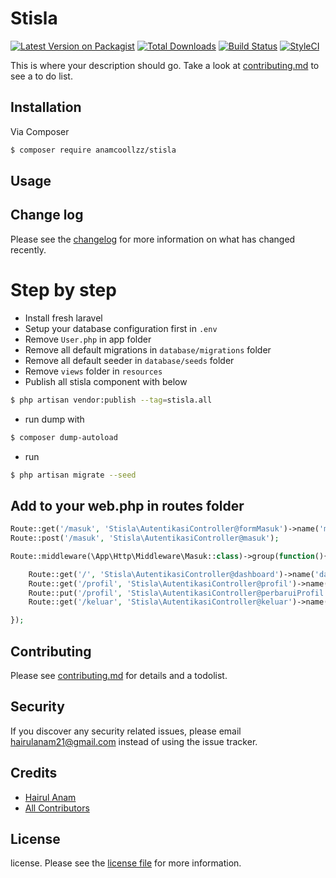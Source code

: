 # Stisla

[![Latest Version on Packagist][ico-version]][link-packagist]
[![Total Downloads][ico-downloads]][link-downloads]
[![Build Status][ico-travis]][link-travis]
[![StyleCI][ico-styleci]][link-styleci]

This is where your description should go. Take a look at [contributing.md](contributing.md) to see a to do list.

## Installation

Via Composer

``` bash
$ composer require anamcoollzz/stisla
```

## Usage

## Change log

Please see the [changelog](changelog.md) for more information on what has changed recently.

# Step by step
- Install fresh laravel
- Setup your database configuration first in ```.env```
- Remove ```User.php``` in app folder
- Remove all default migrations in ```database/migrations``` folder
- Remove all default seeder in ```database/seeds``` folder
- Remove ```views``` folder in ```resources```
- Publish all stisla component with below
``` bash 
$ php artisan vendor:publish --tag=stisla.all 
```
- run dump with
``` bash 
$ composer dump-autoload 
```
- run 
``` bash 
$ php artisan migrate --seed 
```

## Add to your web.php in routes folder

``` php
Route::get('/masuk', 'Stisla\AutentikasiController@formMasuk')->name('masuk');
Route::post('/masuk', 'Stisla\AutentikasiController@masuk');

Route::middleware(\App\Http\Middleware\Masuk::class)->group(function(){

	Route::get('/', 'Stisla\AutentikasiController@dashboard')->name('dashboard');
	Route::get('/profil', 'Stisla\AutentikasiController@profil')->name('profil');
	Route::put('/profil', 'Stisla\AutentikasiController@perbaruiProfil')->name('profil.update');
	Route::get('/keluar', 'Stisla\AutentikasiController@keluar')->name('keluar');

});
```

## Contributing

Please see [contributing.md](contributing.md) for details and a todolist.

## Security

If you discover any security related issues, please email hairulanam21@gmail.com instead of using the issue tracker.

## Credits

- [Hairul Anam][link-author]
- [All Contributors][link-contributors]

## License

license. Please see the [license file](license.md) for more information.

[ico-version]: https://img.shields.io/packagist/v/anamcoollzz/stisla.svg?style=flat-square
[ico-downloads]: https://img.shields.io/packagist/dt/anamcoollzz/stisla.svg?style=flat-square
[ico-travis]: https://img.shields.io/travis/anamcoollzz/stisla/master.svg?style=flat-square
[ico-styleci]: https://styleci.io/repos/12345678/shield

[link-packagist]: https://packagist.org/packages/anamcoollzz/stisla
[link-downloads]: https://packagist.org/packages/anamcoollzz/stisla
[link-travis]: https://travis-ci.org/anamcoollzz/stisla
[link-styleci]: https://styleci.io/repos/12345678
[link-author]: https://github.com/anamcoollzz
[link-contributors]: ../../contributors
